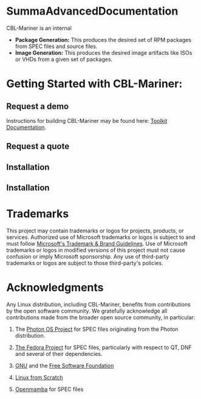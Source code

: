 # SummaAdvancedDocumentation
CBL-Mariner is an internal
- **Package Generation:** This produces the desired set of RPM packages from SPEC files and source files. 
- **Image Generation:** This produces the desired image artifacts like ISOs or VHDs from a given set of packages. 

# Getting Started with CBL-Mariner: 

## Request a demo
Instructions for building CBL-Mariner may be found here: [Toolkit Documentation](./toolkit/README.md).  

## Request a quote

## Installation
## Installation

# Trademarks

This project may contain trademarks or logos for projects, products, or services. Authorized use of Microsoft trademarks or logos is subject to and must follow [Microsoft's Trademark & Brand Guidelines](https://www.microsoft.com/en-us/legal/intellectualproperty/trademarks/usage/general). Use of Microsoft trademarks or logos in modified versions of this project must not cause confusion or imply Microsoft sponsorship. Any use of third-party trademarks or logos are subject to those third-party's policies.

# Acknowledgments 

Any Linux distribution, including CBL-Mariner, benefits from contributions by the open software community. We gratefully acknowledge all contributions made from the broader open source community, in particular:

1) The [Photon OS Project](https://vmware.github.io/photon/) for SPEC files originating from the Photon distribution.   

2) [The Fedora Project](https://start.fedoraproject.org/) for SPEC files, particularly with respect to QT, DNF and several of their dependencies. 

3) [GNU](https://www.gnu.org/) and the [Free Software Foundation](https://www.fsf.org/)

4) [Linux from Scratch](http://www.linuxfromscratch.org)

5) [Openmamba](https://openmamba.org/en/) for SPEC files